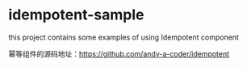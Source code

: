 # idempotent-sample
this project contains some examples of using Idempotent component

幂等组件的源码地址：https://github.com/andy-a-coder/idempotent